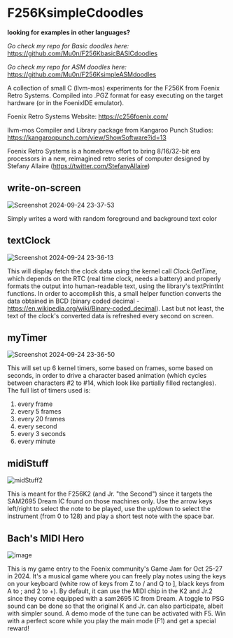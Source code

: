 # F256KsimpleCdoodles

**looking for examples in other languages?**

_Go check my repo for Basic doodles here:_ https://github.com/Mu0n/F256KbasicBASICdoodles

_Go check my repo for ASM doodles here:_ https://github.com/Mu0n/F256KsimpleASMdoodles


A collection of small C (llvm-mos) experiments for the F256K from Foenix Retro Systems. Compiled into .PGZ format for easy executing on the target hardware (or in the FoenixIDE emulator).

Foenix Retro Systems
Website: https://c256foenix.com/

llvm-mos Compiler and Library package from Kangaroo Punch Studios:
https://kangaroopunch.com/view/ShowSoftware?id=13

Foenix Retro Systems is a homebrew effort to bring 8/16/32-bit era processors in a new, reimagined retro series of computer designed by Stefany Allaire (https://twitter.com/StefanyAllaire)

## write-on-screen

![Screenshot 2024-09-24 23-37-53](https://github.com/user-attachments/assets/8215ea3e-947c-42b6-87cf-6b9dfdb093ee)

Simply writes a word with random foreground and background text color

## textClock

![Screenshot 2024-09-24 23-36-13](https://github.com/user-attachments/assets/f2f858f3-10a9-41a9-8729-384206eaa001)

This will display fetch the clock data using the kernel call _Clock.GetTime_, which depends on the RTC (real time clock, needs a battery) and properly formats the output into human-readable text, using the library's textPrintInt functions. In order to accomplish this, a small helper function converts the data obtained in BCD (binary coded decimal - https://en.wikipedia.org/wiki/Binary-coded_decimal). Last but not least, the text of the clock's converted data is refreshed every second on screen.

## myTimer

 ![Screenshot 2024-09-24 23-36-50](https://github.com/user-attachments/assets/c87ef3e4-b682-4a95-8dc9-b733cbb43884)
   
This will set up 6 kernel timers, some based on frames, some based on seconds, in order to drive a character based animation (which cycles between characters #2 to #14, which look like partially filled rectangles).
The full list of timers used is:
1) every frame
2) every 5 frames
3) every 20 frames
4) every second
5) every 3 seconds
6) every minute

## midiStuff

![midStuff2](https://github.com/user-attachments/assets/6c89f4dd-bee8-4a22-86d8-e7407d4dfcf5)

This is meant for the F256K2 (and Jr. "the Second") since it targets the SAM2695 Dream IC found on those machines only. Use the arrow keys left/right to select the note to be played, use the up/down to select the instrument (from 0 to 128) and play a short test note with the space bar.

## Bach's MIDI Hero

![image](https://github.com/user-attachments/assets/f721fd45-dbf1-4660-a6fc-2d9ce965399e)

This is my game entry to the Foenix community's Game Jam for Oct 25-27 in 2024.
It's a musical game where you can freely play notes using the keys on your keyboard (white row of keys from Z to / and Q to ], black keys from A to ; and 2 to +). By default, it can use the MIDI chip in the K2 and Jr.2 since they come equipped with a sam2695 IC from Dream. A toggle to PSG sound can be done so that the original K and Jr. can also participate, albeit with simpler sound. A demo mode of the tune can be activated with F5. Win with a perfect score while you play the main mode (F1) and get a special reward!
